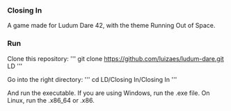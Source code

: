 ### Closing In
A game made for Ludum Dare 42, with the theme Running Out of Space.

### Run

Clone this repository:
'''
git clone https://github.com/luizaes/ludum-dare.git LD
'''

Go into the right directory:
'''
cd LD/Closing In/Closing In
'''

And run the executable. If you are using Windows, run the .exe file. On Linux, run the .x86_64 or .x86.

